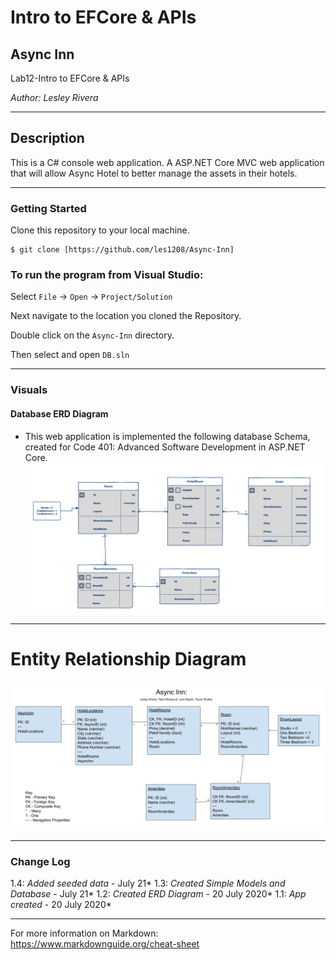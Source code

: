 # Intro to EFCore & APIs
## Async Inn

Lab12-Intro to EFCore & APIs

*Author: Lesley Rivera*

----

## Description

This is a C# console web application. A ASP.NET Core MVC web application that will allow Async Hotel to better manage the assets in their hotels.


---

### Getting Started
Clone this repository to your local machine.

```
$ git clone [https://github.com/les1208/Async-Inn]
```

### To run the program from Visual Studio:
Select ```File``` -> ```Open``` -> ```Project/Solution```

Next navigate to the location you cloned the Repository.

Double click on the ```Async-Inn``` directory.

Then select and open ```DB.sln```

---

### Visuals



#### Database ERD Diagram

* This web application is implemented the following database Schema, created for Code 401: Advanced Software Development in ASP.NET Core.
![ERD](Assets/AsyncInn2.png)

---

# Entity Relationship Diagram
![Image1](https://github.com/les1208/Async-Inn/blob/master/assets/%5BERD%5DAsyncInn.png)


---

### Change Log
1.4: *Added seeded data* - July 21*
1.3: *Created Simple Models and Database* - July 21*
1.2: *Created ERD Diagram* - 20 July 2020*
1.1: *App created* - 20 July 2020*


------------------------------
For more information on Markdown: https://www.markdownguide.org/cheat-sheet
